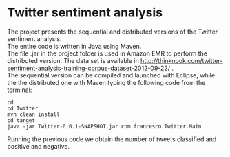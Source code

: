 # Twitter sentiment analysis
The project presents
the sequential and distributed versions of the Twitter
sentiment analysis. <br />
The entire code is written in Java using Maven. <br />
The file .jar in the project folder is used in Amazon EMR to perform the distributed version.
The data set is available in http://thinknook.com/twitter-sentiment-analysis-training-corpus-dataset-2012-09-22/ . <br />
The sequential version can be compiled and launched with Eclipse, while the the distributed one with Maven typing the following code from the terminal:  <br />
```
cd
cd Twitter
mvn clean install
cd target
java -jar Twitter-0.0.1-SNAPSHOT.jar com.francesco.Twitter.Main
```
Running the previous code we obtain the number of tweets classified and positive and negative.

